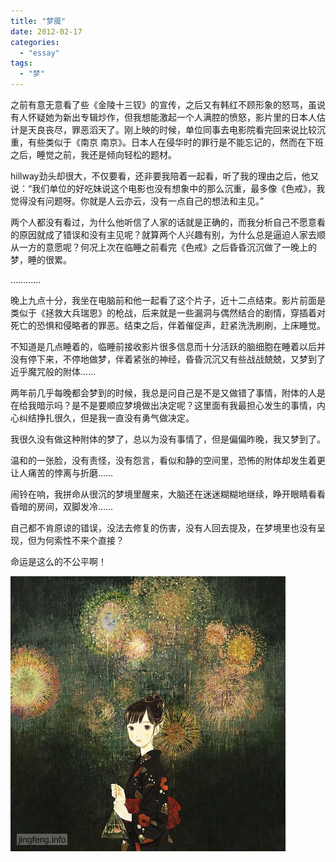 ```yaml
---
title: "梦魇"
date: 2012-02-17
categories: 
  - "essay"
tags: 
  - "梦"
---
```


之前有意无意看了些《金陵十三钗》的宣传，之后又有韩红不顾形象的怒骂，虽说有人怀疑她为新出专辑炒作，但我想能激起一个人满腔的愤怒，影片里的日本人估计是天良丧尽，罪恶滔天了。刚上映的时候，单位同事去电影院看完回来说比较沉重，有些类似于《南京 南京》。日本人在侵华时的罪行是不能忘记的，然而在下班之后，睡觉之前，我还是倾向轻松的题材。

hillway劲头却很大，不仅要看，还非要我陪着一起看，听了我的理由之后，他又说：“我们单位的好吃妹说这个电影也没有想象中的那么沉重，最多像《色戒》，我觉得没有问题呀。你就是人云亦云，没有一点自己的想法和主见。”

两个人都没有看过，为什么他听信了人家的话就是正确的，而我分析自己不愿意看的原因就成了错误和没有主见呢？就算两个人兴趣有别，为什么总是逼迫人家去顺从一方的意愿呢？何况上次在临睡之前看完《色戒》之后昏昏沉沉做了一晚上的梦，睡的很累。

…………

晚上九点十分，我坐在电脑前和他一起看了这个片子，近十二点结束。影片前面是类似于《拯救大兵瑞恩》的枪战，后来就是一些漏洞与偶然结合的剧情，穿插着对死亡的恐惧和侵略者的罪恶。结束之后，伴着催促声，赶紧洗洗刷刷，上床睡觉。

不知道是几点睡着的，临睡前接收影片很多信息而十分活跃的脑细胞在睡着以后并没有停下来，不停地做梦，伴着紧张的神经，昏昏沉沉又有些战战兢兢，又梦到了近乎魔咒般的附体……

两年前几乎每晚都会梦到的时候，我总是问自己是不是又做错了事情，附体的人是在给我暗示吗？是不是要顺应梦境做出决定呢？这里面有我最担心发生的事情，内心纠结挣扎很久，但是我一直没有勇气做决定。

我很久没有做这种附体的梦了，总以为没有事情了，但是偏偏昨晚，我又梦到了。

温和的一张脸，没有责怪，没有怨言，看似和静的空间里，恐怖的附体却发生着更让人痛苦的悖离与折磨……

闹铃在响，我拼命从很沉的梦境里醒来，大脑还在迷迷糊糊地继续，睁开眼睛看看昏暗的房间，双脚发冷……

自己都不肯原谅的错误，没法去修复的伤害，没有人回去提及，在梦境里也没有呈现，但为何索性不来个直接？

命运是这么的不公平啊！

![插图](images/6856729053_d356a36fbd_z.jpg)
